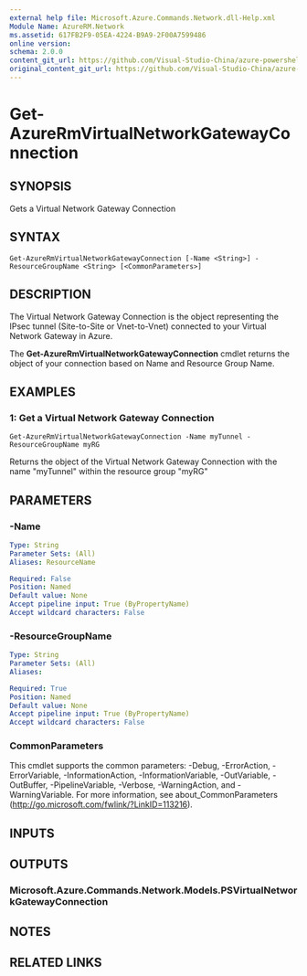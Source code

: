 ```yaml
---
external help file: Microsoft.Azure.Commands.Network.dll-Help.xml
Module Name: AzureRM.Network
ms.assetid: 617FB2F9-05EA-4224-B9A9-2F00A7599486
online version:
schema: 2.0.0
content_git_url: https://github.com/Visual-Studio-China/azure-powershell/blob/preview/src/ResourceManager/Network/Commands.Network/help/Get-AzureRmVirtualNetworkGatewayConnection.md
original_content_git_url: https://github.com/Visual-Studio-China/azure-powershell/blob/preview/src/ResourceManager/Network/Commands.Network/help/Get-AzureRmVirtualNetworkGatewayConnection.md
---
```


# Get-AzureRmVirtualNetworkGatewayConnection

## SYNOPSIS
Gets a Virtual Network Gateway Connection

## SYNTAX

```
Get-AzureRmVirtualNetworkGatewayConnection [-Name <String>] -ResourceGroupName <String> [<CommonParameters>]
```

## DESCRIPTION
The Virtual Network Gateway Connection is the object representing the IPsec tunnel (Site-to-Site or Vnet-to-Vnet) connected to your Virtual Network Gateway in Azure.

The **Get-AzureRmVirtualNetworkGatewayConnection** cmdlet returns the object of your connection based on Name and Resource Group Name.

## EXAMPLES

### 1: Get a Virtual Network Gateway Connection
```
Get-AzureRmVirtualNetworkGatewayConnection -Name myTunnel -ResourceGroupName myRG
```

Returns the object of the Virtual Network Gateway Connection with the name "myTunnel" within the resource group "myRG"

## PARAMETERS

### -Name
```yaml
Type: String
Parameter Sets: (All)
Aliases: ResourceName

Required: False
Position: Named
Default value: None
Accept pipeline input: True (ByPropertyName)
Accept wildcard characters: False
```

### -ResourceGroupName
```yaml
Type: String
Parameter Sets: (All)
Aliases: 

Required: True
Position: Named
Default value: None
Accept pipeline input: True (ByPropertyName)
Accept wildcard characters: False
```

### CommonParameters
This cmdlet supports the common parameters: -Debug, -ErrorAction, -ErrorVariable, -InformationAction, -InformationVariable, -OutVariable, -OutBuffer, -PipelineVariable, -Verbose, -WarningAction, and -WarningVariable. For more information, see about_CommonParameters (http://go.microsoft.com/fwlink/?LinkID=113216).

## INPUTS

## OUTPUTS

### Microsoft.Azure.Commands.Network.Models.PSVirtualNetworkGatewayConnection

## NOTES

## RELATED LINKS

